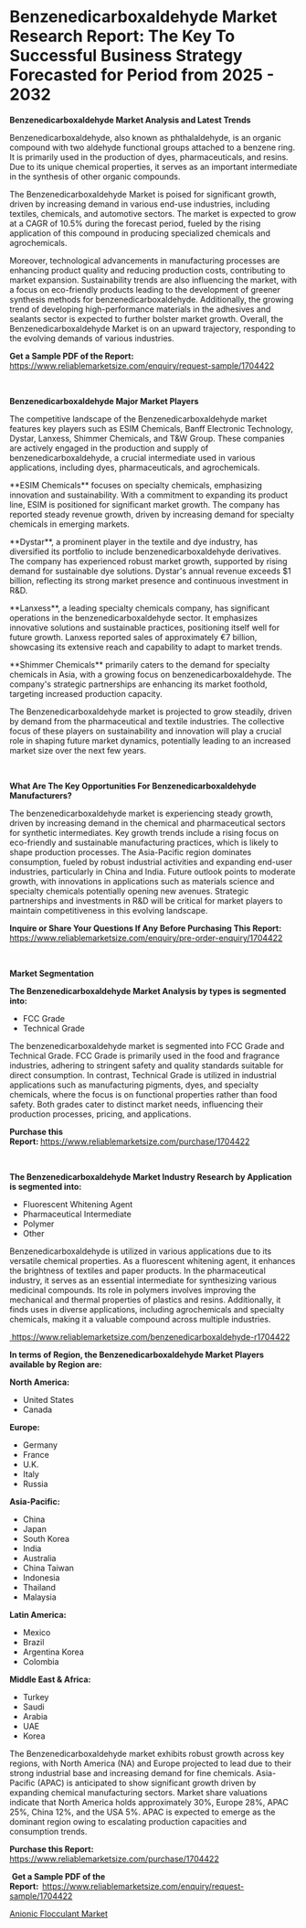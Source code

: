 <p><h1>Benzenedicarboxaldehyde Market Research Report: The Key To Successful Business Strategy Forecasted for Period from 2025 - 2032</h1></p><p><strong>Benzenedicarboxaldehyde Market Analysis and Latest Trends</strong></p>
<p><p>Benzenedicarboxaldehyde, also known as phthalaldehyde, is an organic compound with two aldehyde functional groups attached to a benzene ring. It is primarily used in the production of dyes, pharmaceuticals, and resins. Due to its unique chemical properties, it serves as an important intermediate in the synthesis of other organic compounds.</p><p>The Benzenedicarboxaldehyde Market is poised for significant growth, driven by increasing demand in various end-use industries, including textiles, chemicals, and automotive sectors. The market is expected to grow at a CAGR of 10.5% during the forecast period, fueled by the rising application of this compound in producing specialized chemicals and agrochemicals. </p><p>Moreover, technological advancements in manufacturing processes are enhancing product quality and reducing production costs, contributing to market expansion. Sustainability trends are also influencing the market, with a focus on eco-friendly products leading to the development of greener synthesis methods for benzenedicarboxaldehyde. Additionally, the growing trend of developing high-performance materials in the adhesives and sealants sector is expected to further bolster market growth. Overall, the Benzenedicarboxaldehyde Market is on an upward trajectory, responding to the evolving demands of various industries.</p></p>
<p><strong>Get a Sample PDF of the Report:&nbsp;</strong> <a href="https://www.reliablemarketsize.com/enquiry/request-sample/1704422?utm_campaign=2444&utm_medium=2&utm_source=Github&utm_content=ia&utm_term=31032025&utm_id=benzenedicarboxaldehyde">https://www.reliablemarketsize.com/enquiry/request-sample/1704422</a></p>
<p>&nbsp;</p>
<p><strong>Benzenedicarboxaldehyde Major Market Players</strong></p>
<p><p>The competitive landscape of the Benzenedicarboxaldehyde market features key players such as ESIM Chemicals, Banff Electronic Technology, Dystar, Lanxess, Shimmer Chemicals, and T&W Group. These companies are actively engaged in the production and supply of benzenedicarboxaldehyde, a crucial intermediate used in various applications, including dyes, pharmaceuticals, and agrochemicals.</p><p>**ESIM Chemicals** focuses on specialty chemicals, emphasizing innovation and sustainability. With a commitment to expanding its product line, ESIM is positioned for significant market growth. The company has reported steady revenue growth, driven by increasing demand for specialty chemicals in emerging markets.</p><p>**Dystar**, a prominent player in the textile and dye industry, has diversified its portfolio to include benzenedicarboxaldehyde derivatives. The company has experienced robust market growth, supported by rising demand for sustainable dye solutions. Dystar's annual revenue exceeds $1 billion, reflecting its strong market presence and continuous investment in R&D.</p><p>**Lanxess**, a leading specialty chemicals company, has significant operations in the benzenedicarboxaldehyde sector. It emphasizes innovative solutions and sustainable practices, positioning itself well for future growth. Lanxess reported sales of approximately €7 billion, showcasing its extensive reach and capability to adapt to market trends.</p><p>**Shimmer Chemicals** primarily caters to the demand for specialty chemicals in Asia, with a growing focus on benzenedicarboxaldehyde. The company's strategic partnerships are enhancing its market foothold, targeting increased production capacity.</p><p>The Benzenedicarboxaldehyde market is projected to grow steadily, driven by demand from the pharmaceutical and textile industries. The collective focus of these players on sustainability and innovation will play a crucial role in shaping future market dynamics, potentially leading to an increased market size over the next few years.</p></p>
<p>&nbsp;</p>
<p><strong>What Are The Key Opportunities For Benzenedicarboxaldehyde Manufacturers?</strong></p>
<p><p>The benzenedicarboxaldehyde market is experiencing steady growth, driven by increasing demand in the chemical and pharmaceutical sectors for synthetic intermediates. Key growth trends include a rising focus on eco-friendly and sustainable manufacturing practices, which is likely to shape production processes. The Asia-Pacific region dominates consumption, fueled by robust industrial activities and expanding end-user industries, particularly in China and India. Future outlook points to moderate growth, with innovations in applications such as materials science and specialty chemicals potentially opening new avenues. Strategic partnerships and investments in R&D will be critical for market players to maintain competitiveness in this evolving landscape.</p></p>
<p><strong>Inquire or Share Your Questions If Any Before Purchasing This Report:</strong> <a href="https://www.reliablemarketsize.com/enquiry/pre-order-enquiry/1704422?utm_campaign=2444&utm_medium=2&utm_source=Github&utm_content=ia&utm_term=31032025&utm_id=benzenedicarboxaldehyde">https://www.reliablemarketsize.com/enquiry/pre-order-enquiry/1704422</a></p>
<p>&nbsp;</p>
<p><strong>Market Segmentation</strong></p>
<p><strong>The Benzenedicarboxaldehyde Market Analysis by types is segmented into:</strong></p>
<p><ul><li>FCC Grade</li><li>Technical Grade</li></ul></p>
<p><p>The benzenedicarboxaldehyde market is segmented into FCC Grade and Technical Grade. FCC Grade is primarily used in the food and fragrance industries, adhering to stringent safety and quality standards suitable for direct consumption. In contrast, Technical Grade is utilized in industrial applications such as manufacturing pigments, dyes, and specialty chemicals, where the focus is on functional properties rather than food safety. Both grades cater to distinct market needs, influencing their production processes, pricing, and applications.</p></p>
<p><strong>Purchase this Report:&nbsp;</strong><a href="https://www.reliablemarketsize.com/purchase/1704422?utm_campaign=2444&utm_medium=2&utm_source=Github&utm_content=ia&utm_term=31032025&utm_id=benzenedicarboxaldehyde">https://www.reliablemarketsize.com/purchase/1704422</a></p>
<p>&nbsp;</p>
<p><strong>The Benzenedicarboxaldehyde Market Industry Research by Application is segmented into:</strong></p>
<p><ul><li>Fluorescent Whitening Agent</li><li>Pharmaceutical Intermediate</li><li>Polymer</li><li>Other</li></ul></p>
<p><p>Benzenedicarboxaldehyde is utilized in various applications due to its versatile chemical properties. As a fluorescent whitening agent, it enhances the brightness of textiles and paper products. In the pharmaceutical industry, it serves as an essential intermediate for synthesizing various medicinal compounds. Its role in polymers involves improving the mechanical and thermal properties of plastics and resins. Additionally, it finds uses in diverse applications, including agrochemicals and specialty chemicals, making it a valuable compound across multiple industries.</p></p>
<p><a href="https://www.reliablemarketsize.com/benzenedicarboxaldehyde-r1704422?utm_campaign=2444&utm_medium=2&utm_source=Github&utm_content=ia&utm_term=31032025&utm_id=benzenedicarboxaldehyde">&nbsp;https://www.reliablemarketsize.com/benzenedicarboxaldehyde-r1704422</a></p>
<p><strong>In terms of Region, the Benzenedicarboxaldehyde Market Players available by Region are:</strong></p>
<p>
    <p> <strong> North America: </strong>
        <ul>
            <li>United States</li>
            <li>Canada</li>
        </ul>
        </p> 
    <p> <strong> Europe: </strong>
        <ul>
            <li>Germany</li>
            <li>France</li>
            <li>U.K.</li>
            <li>Italy</li>
            <li>Russia</li>
        </ul>
        </p> 
    <p> <strong> Asia-Pacific: </strong>
        <ul>
            <li>China</li>
            <li>Japan</li>
            <li>South Korea</li>
            <li>India</li>
            <li>Australia</li>
            <li>China Taiwan</li>
            <li>Indonesia</li>
            <li>Thailand</li>
            <li>Malaysia</li>
        </ul>
        </p> 
    <p> <strong> Latin America: </strong>
        <ul>
            <li>Mexico</li>
            <li>Brazil</li>
            <li>Argentina Korea</li>
            <li>Colombia</li>
        </ul>
        </p> 
    <p> <strong> Middle East & Africa: </strong>
        <ul>
            <li>Turkey</li>
            <li>Saudi</li>
            <li>Arabia</li>
            <li>UAE</li>
            <li>Korea</li>
        </ul>
    </p>
    </p>
<p><p>The Benzenedicarboxaldehyde market exhibits robust growth across key regions, with North America (NA) and Europe projected to lead due to their strong industrial base and increasing demand for fine chemicals. Asia-Pacific (APAC) is anticipated to show significant growth driven by expanding chemical manufacturing sectors. Market share valuations indicate that North America holds approximately 30%, Europe 28%, APAC 25%, China 12%, and the USA 5%. APAC is expected to emerge as the dominant region owing to escalating production capacities and consumption trends.</p></p>
<p><strong>Purchase this Report: </strong><a href="https://www.reliablemarketsize.com/purchase/1704422?utm_campaign=2444&utm_medium=2&utm_source=Github&utm_content=ia&utm_term=31032025&utm_id=benzenedicarboxaldehyde">https://www.reliablemarketsize.com/purchase/1704422</a></p>
<p>&nbsp;<strong>Get a Sample PDF of the Report:&nbsp;&nbsp;</strong><a href="https://www.reliablemarketsize.com/enquiry/request-sample/1704422?utm_campaign=2444&utm_medium=2&utm_source=Github&utm_content=ia&utm_term=31032025&utm_id=benzenedicarboxaldehyde">https://www.reliablemarketsize.com/enquiry/request-sample/1704422</a></p>
<p><strong></strong></p>
<p><p><a href="https://github.com/SanjidaMahmud54/Market-Research-Report-List-2/blob/main/anionic-flocculant-market.md?utm_campaign=2444&utm_medium=2&utm_source=Github&utm_content=ia&utm_term=31032025&utm_id=benzenedicarboxaldehyde">Anionic Flocculant Market</a></p></p>